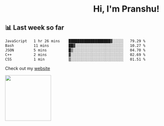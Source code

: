 <div align="right" >
   
   <H1>Hi, I'm Pranshu!</H1>

</div>

## 📊 Last week so far
<!--START_SECTION:waka-->

```txt
JavaScript   1 hr 26 mins    ███████████████████▓░░░░░   79.29 %
Bash         11 mins         ██▓░░░░░░░░░░░░░░░░░░░░░░   10.27 %
JSON         5 mins          █▒░░░░░░░░░░░░░░░░░░░░░░░   04.70 %
C++          2 mins          ▓░░░░░░░░░░░░░░░░░░░░░░░░   02.69 %
CSS          1 min           ▒░░░░░░░░░░░░░░░░░░░░░░░░   01.51 %
```

<!--END_SECTION:waka-->

Check out my [website](https://pranshu05.vercel.app)

<img align="left" width="150" src="https://user-images.githubusercontent.com/70943732/209951571-93b7afe5-f523-4683-b725-5d94b287e94e.png">

